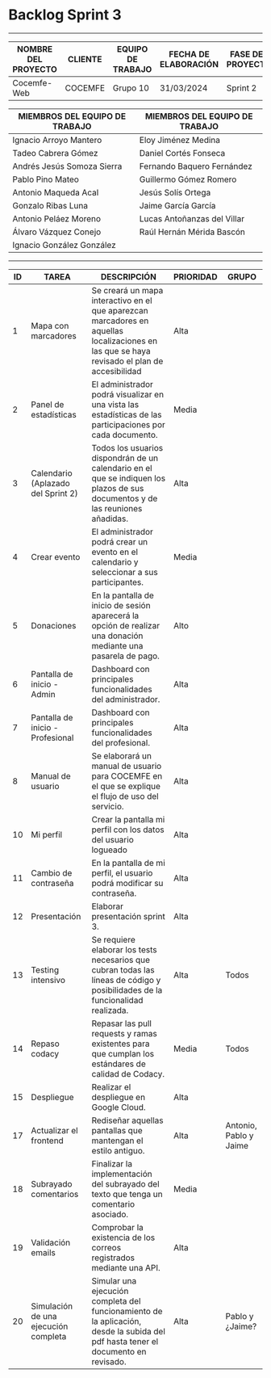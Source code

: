# Backlog Sprint 3
****
| NOMBRE DEL PROYECTO | CLIENTE  | EQUIPO DE TRABAJO | FECHA DE ELABORACIÓN | FASE DEL PROYECTO  |
|---------------------|----------|-------------------|----------------------|--------------------|
| Cocemfe-Web         | COCEMFE  | Grupo 10          | 31/03/2024           | Sprint 2           |


| MIEMBROS DEL EQUIPO DE TRABAJO | MIEMBROS DEL EQUIPO DE TRABAJO |
|--------------------------------|--------------------------------|
| Ignacio Arroyo Mantero         | Eloy Jiménez Medina            |
| Tadeo Cabrera Gómez            | Daniel Cortés Fonseca          |
| Andrés Jesús Somoza Sierra     | Fernando Baquero Fernández     |
| Pablo Pino Mateo               | Guillermo Gómez Romero         |
| Antonio Maqueda Acal           | Jesús Solís Ortega             |
| Gonzalo Ribas Luna             | Jaime García García            |
| Antonio Peláez Moreno          | Lucas Antoñanzas del Villar    |
| Álvaro Vázquez Conejo          | Raúl Hernán Mérida Bascón      |
| Ignacio González González      |                                |

****

| ID  | TAREA                     | DESCRIPCIÓN                                                                                   | PRIORIDAD | GRUPO               |
| --- | ------------------------- | --------------------------------------------------------------------------------------------- | --------- | ------------------- |
| 1   | Mapa con marcadores      | Se creará un mapa interactivo en el que aparezcan marcadores en aquellas localizaciones en las que se haya revisado el plan de accesibilidad | Alta      |                     |
| 2   | Panel de estadísticas    | El administrador podrá visualizar en una vista las estadísticas de las participaciones por cada documento. | Media     |                     |
| 3   | Calendario (Aplazado del Sprint 2) | Todos los usuarios dispondrán de un calendario en el que se indiquen los plazos de sus documentos y de las reuniones añadidas. | Alta      |                     |
| 4   | Crear evento             | El administrador podrá crear un evento en el calendario y seleccionar a sus participantes.     | Media     |                     |
| 5   | Donaciones               | En la pantalla de inicio de sesión aparecerá la opción de realizar una donación mediante una pasarela de pago. | Alto      |                     |
| 6   | Pantalla de inicio - Admin | Dashboard con principales funcionalidades del administrador.                                  | Alta      |                     |
| 7   | Pantalla de inicio - Profesional | Dashboard con principales funcionalidades del profesional.                                   | Alta      |                     |
| 8   | Manual de usuario        | Se elaborará un manual de usuario para COCEMFE en el que se explique el flujo de uso del servicio. | Alta      |                     |
| 10  | Mi perfil                | Crear la pantalla mi perfil con los datos del usuario logueado                                 | Alta      |                     |
| 11  | Cambio de contraseña     | En la pantalla de mi perfil, el usuario podrá modificar su contraseña.                         | Alta      |                     |
| 12  | Presentación             | Elaborar presentación sprint 3.                                                               | Alta      |                     |
| 13  | Testing intensivo        | Se requiere elaborar los tests necesarios que cubran todas las líneas de código y posibilidades de la funcionalidad realizada. | Alta      | Todos               |
| 14  | Repaso codacy            | Repasar las pull requests y ramas existentes para que cumplan los estándares de calidad de Codacy. | Media     | Todos               |
| 15  | Despliegue               | Realizar el despliegue en Google Cloud.                                                       | Alta      |                     |
| 17  | Actualizar el frontend  | Rediseñar aquellas pantallas que mantengan el estilo antiguo.                                  | Alta      | Antonio, Pablo y Jaime |
| 18  | Subrayado comentarios    | Finalizar la implementación del subrayado del texto que tenga un comentario asociado.          | Media     |                     |
| 19  | Validación emails        | Comprobar la existencia de los correos registrados mediante una API.                            | Alta      |                     |
| 20  | Simulación de una ejecución completa | Simular una ejecución completa del funcionamiento de la aplicación, desde la subida del pdf hasta tener el documento en revisado. | Alta      | Pablo y ¿Jaime?     |
